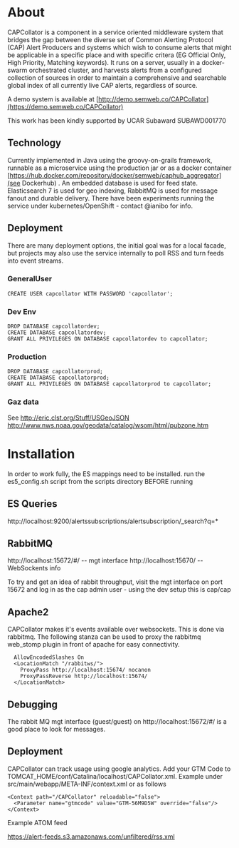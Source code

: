 # About

CAPCollator is a component in a service oriented middleware system that bridges the gap between the diverse set of Common Alerting 
Protocol (CAP) Alert Producers and systems which wish
to consume alerts that might be applicable in a specific place and with specific critera (EG Official Only, High Priority, Matching keywords). 
It runs on a server, usually in a docker-swarm orchestrated cluster, and harvests alerts from a configured collection of sources
in order to maintain a comprehensive and searchable global index of all currently live CAP alerts, regardless of source.

A demo system is available at [http://demo.semweb.co/CAPCollator](https://demo.semweb.co/CAPCollator)

This work has been kindly supported by UCAR Subaward SUBAWD001770



## Technology

Currently implemented in Java using the groovy-on-grails framework, runnable as a microservice using the
production jar or as a docker container [https://hub.docker.com/repository/docker/semweb/caphub_aggregator](see Dockerhub) . An embedded database is used for feed state. Elasticsearch 7 is used for geo indexing, RabbitMQ is used for
message fanout and durable delivery. There have been experiments running the service under kubernetes/OpenShift - contact @ianibo for info.

## Deployment

There are many deployment options, the initial goal was for a local facade, but projects may also use the
service internally to poll RSS and turn feeds into event streams.

### GeneralUser

    CREATE USER capcollator WITH PASSWORD 'capcollator';

### Dev Env

    DROP DATABASE capcollatordev;
    CREATE DATABASE capcollatordev;
    GRANT ALL PRIVILEGES ON DATABASE capcollatordev to capcollator;

### Production

    DROP DATABASE capcollatorprod;
    CREATE DATABASE capcollatorprod;
    GRANT ALL PRIVILEGES ON DATABASE capcollatorprod to capcollator;



### Gaz data

See http://eric.clst.org/Stuff/USGeoJSON
http://www.nws.noaa.gov/geodata/catalog/wsom/html/pubzone.htm



# Installation

In order to work fully, the ES mappings need to be installed. run the es5_config.sh script from the scripts directory BEFORE running


## ES Queries

http://localhost:9200/alertssubscriptions/alertsubscription/_search?q=*

## RabbitMQ

http://localhost:15672/#/ -- mgt interface
http://localhost:15670/ -- WebSockents info

To try and get an idea of rabbit throughput, visit the mgt interface on port 15672 and log in as the cap admin user - using the dev setup this is cap/cap


## Apache2

CAPCollator makes it's events available over websockets. This is done via rabbitmq. The following stanza can be
used to proxy the rabbitmq web_stomp plugin in front of apache for easy connectivity.

      AllowEncodedSlashes On
      <LocationMatch "/rabbitws/">
        ProxyPass http://localhost:15674/ nocanon
        ProxyPassReverse http://localhost:15674/
      </LocationMatch>

## Debugging

The rabbit MQ mgt interface (guest/guest) on http://localhost:15672/#/ is a good place to look for messages.

## Deployment

CAPCollator can track usage using google analytics. Add your GTM Code to TOMCAT_HOME/conf/Catalina/localhost/CAPCollator.xml. Example under src/main/webapp/META-INF/context.xml or as follows

    <Context path="/CAPCollator" reloadable="false">
      <Parameter name="gtmcode" value="GTM-56M9D5W" override="false"/>
    </Context>



Example ATOM feed

https://alert-feeds.s3.amazonaws.com/unfiltered/rss.xml
